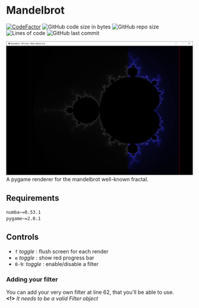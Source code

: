 # Mandelbrot 

[![CodeFactor](https://www.codefactor.io/repository/github/sigmanificient/mandelbrot/badge)](https://www.codefactor.io/repository/github/sigmanificient/mandelbrot)
![GitHub code size in bytes](https://img.shields.io/github/languages/code-size/Sigmanificient/Mandelbrot)
![GitHub repo size](https://img.shields.io/github/repo-size/Sigmanificient/Mandelbrot)
![Lines of code](https://img.shields.io/tokei/lines/github/Sigmanificient/Mandelbrot)
![GitHub last commit](https://img.shields.io/github/last-commit/Sigmanificient/Mandelbrot)

![](https://github.com/sigmanificient/mandelbrot/blob/master/screenshots/1.png)
A pygame renderer for the mandelbrot well-known fractal.

## Requirements
```requirements.txt
numba~=0.53.1
pygame~=2.0.1
```

## Controls
  - `f` *toggle* : flush screen for each render
  - `e` *toggle* : show red progress bar
  - `0-9`: *toggle* : enable/disable a filter

### Adding your filter
You can add your very own filter at line 62, that you'll be able to use.
<br>**<!>** *It needs to be a valid Filter object*
